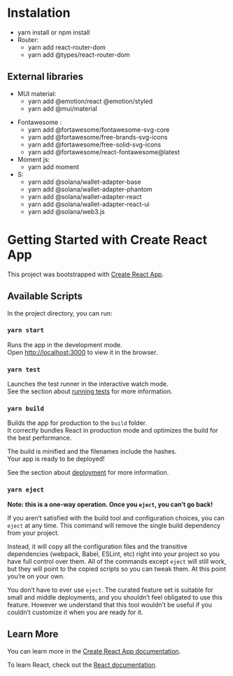 # Instalation
* yarn install or npm install
* Router:
  * yarn add react-router-dom
  * yarn add @types/react-router-dom
## External libraries
* MUI material:
  * yarn add @emotion/react @emotion/styled
  * yarn add @mui/material
<!-- * MUI material icons:
  * yarn add @mui/icons-material -->
* Fontawesome :
  * yarn add @fortawesome/fontawesome-svg-core
  * yarn add @fortawesome/free-brands-svg-icons
  * yarn add @fortawesome/free-solid-svg-icons
  * yarn add @fortawesome/react-fontawesome@latest
* Moment js:
  * yarn add moment
* S:
  * yarn add @solana/wallet-adapter-base
  * yarn add @solana/wallet-adapter-phantom
  * yarn add @solana/wallet-adapter-react
  * yarn add @solana/wallet-adapter-react-ui
  * yarn add @solana/web3.js

# Getting Started with Create React App

This project was bootstrapped with [Create React App](https://github.com/facebook/create-react-app).

## Available Scripts

In the project directory, you can run:

### `yarn start`

Runs the app in the development mode.\
Open [http://localhost:3000](http://localhost:3000) to view it in the browser.

### `yarn test`

Launches the test runner in the interactive watch mode.\
See the section about [running tests](https://facebook.github.io/create-react-app/docs/running-tests) for more information.

### `yarn build`

Builds the app for production to the `build` folder.\
It correctly bundles React in production mode and optimizes the build for the best performance.

The build is minified and the filenames include the hashes.\
Your app is ready to be deployed!

See the section about [deployment](https://facebook.github.io/create-react-app/docs/deployment) for more information.

### `yarn eject`

**Note: this is a one-way operation. Once you `eject`, you can’t go back!**

If you aren’t satisfied with the build tool and configuration choices, you can `eject` at any time. This command will remove the single build dependency from your project.

Instead, it will copy all the configuration files and the transitive dependencies (webpack, Babel, ESLint, etc) right into your project so you have full control over them. All of the commands except `eject` will still work, but they will point to the copied scripts so you can tweak them. At this point you’re on your own.

You don’t have to ever use `eject`. The curated feature set is suitable for small and middle deployments, and you shouldn’t feel obligated to use this feature. However we understand that this tool wouldn’t be useful if you couldn’t customize it when you are ready for it.

## Learn More

You can learn more in the [Create React App documentation](https://facebook.github.io/create-react-app/docs/getting-started).

To learn React, check out the [React documentation](https://reactjs.org/).
